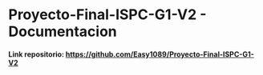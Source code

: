 # Proyecto-Final-ISPC-G1-V2 - Documentacion 


#### Link repositorio: https://github.com/Easy1089/Proyecto-Final-ISPC-G1-V2
